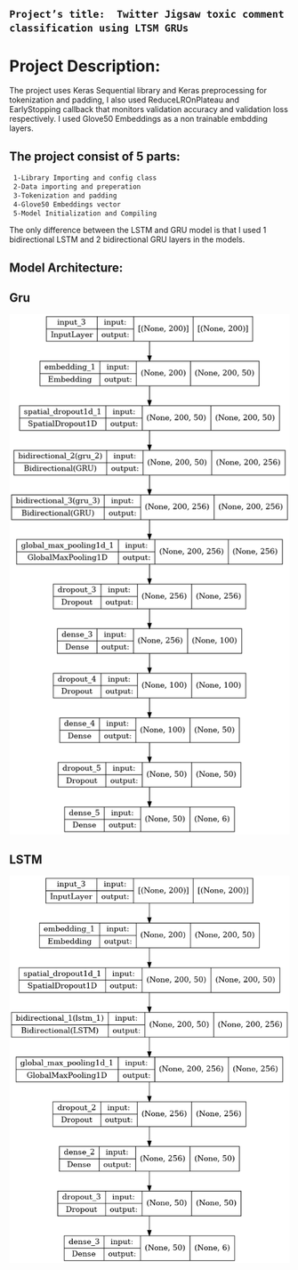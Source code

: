 
## `Project’s title:  Twitter Jigsaw toxic comment classification using LTSM GRUs` 

# ****Project Description:****
The project uses Keras Sequential library and Keras preprocessing for tokenization and padding, I also used ReduceLROnPlateau and EarlyStopping callback that monitors validation accuracy and validation loss respectively.
I used Glove50 Embeddings as a non trainable embdding layers.

## The project consist of 5 parts:
     1-Library Importing and config class
     2-Data importing and preperation
     3-Tokenization and padding
     4-Glove50 Embeddings vector
     5-Model Initialization and Compiling


The only difference between the LSTM and GRU model is that I used 1 bidirectional LSTM and 2 bidirectional GRU layers in the models.


## Model Architecture:
## Gru
![GRU model](/Toxic%20comment%20Gru/Gru%20model.png)
## LSTM

![LSTM model](/Toxic%20comment%20LSTM/LTSM%20model.png)

